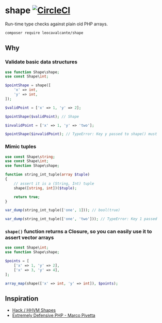 # shape [![CircleCI](https://circleci.com/gh/leocavalcante/shape.svg?style=svg)](https://circleci.com/gh/leocavalcante/shape)
Run-time type checks against plain old PHP arrays.

```bash
composer require leocavalcante/shape
```

## Why

### Validate basic data structures

```php
use function Shape\shape;
use const Shape\int;

$pointShape = shape([
    'x' => int,
    'y' => int,
]);

$validPoint = ['x' => 1, 'y' => 2];

$pointShape($validPoint); // Shape

$invalidPoint = ['x' => 1, 'y' => 'two'];

$pointShape($invalidPoint); // TypeError: Key y passed to shape() must be of the type integer, string given
```

### Mimic tuples

```php
use const Shape\string;
use const Shape\int;
use function Shape\shape;

function string_int_tuple(array $tuple)
{
    // assert it is a (String, Int) tuple
    shape([string, int])($tuple);

    return true;
}

var_dump(string_int_tuple(['one', 1])); // bool(true)

var_dump(string_int_tuple(['one', 'two'])); // TypeError: Key 1 passed to shape() must be of the type integer, string given
```

### `shape()` function returns a Closure, so you can easily use it to assert vector arrays

```php
use const Shape\int;
use function Shape\shape;

$points = [
    ['x' => 1, 'y' => 2],
    ['x' => 3, 'y' => 4],
];

array_map(shape(['x' => int, 'y' => int]), $points);
```

## Inspiration

* [Hack / HHVM Shapes](https://docs.hhvm.com/hack/shapes/introduction)
* [Extremely Defensive PHP - Marco Pivetta](https://www.youtube.com/watch?v=8d2AtAGJPno)
